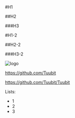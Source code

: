 #H1

##H2

###H3

#H1-2

##H2-2

###H3-2

![logo][logo]

[logo]: https://avatars3.githubusercontent.com/u/7654528?s=140 "The Logo"

https://github.com/Tuubit

https://github.com/Tuubit/Tuubit

Lists:
* 1
* 2
* 3
